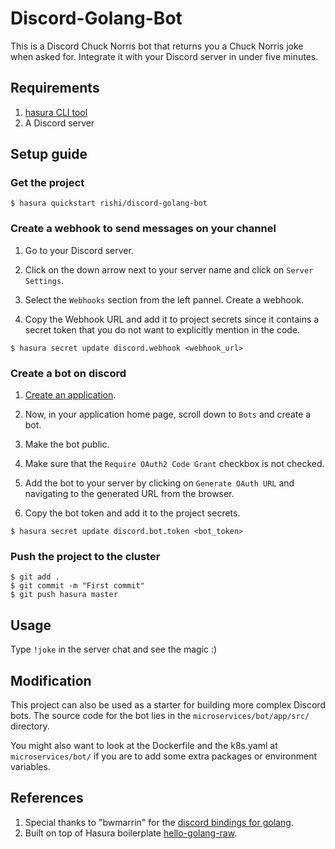# Discord-Golang-Bot

This is a Discord Chuck Norris bot that returns you a Chuck Norris joke when asked for. Integrate it with your Discord server in under five minutes.

## Requirements

1. [hasura CLI tool](https://docs.hasura.io/0.15/manual/install-hasura-cli.html)
2. A Discord server

## Setup guide

### Get the project

```
$ hasura quickstart rishi/discord-golang-bot
```

### Create a webhook to send messages on your channel

1. Go to your Discord server.

2. Click on the down arrow next to your server name and click on `Server Settings`.

3. Select the `Webhooks` section from the left pannel. Create a webhook.

4. Copy the Webhook URL and add it to project secrets since it contains a secret token that you do not want to explicitly mention in the code.

```
$ hasura secret update discord.webhook <webhook_url>
```

### Create a bot on discord

1. [Create an application](https://discordapp.com/developers/applications/me).

2. Now, in your application home page, scroll down to `Bots` and create a bot.

3. Make the bot public.

4. Make sure that the `Require OAuth2 Code Grant` checkbox is not checked.

5. Add the bot to your server by clicking on `Generate OAuth URL` and navigating to the generated URL from the browser.

5. Copy the bot token and add it to the project secrets.

```
$ hasura secret update discord.bot.token <bot_token>
```

### Push the project to the cluster

```
$ git add .
$ git commit -m "First commit"
$ git push hasura master
```

## Usage

Type `!joke` in the server chat and see the magic :)

## Modification

This project can also be used as a starter for building more complex Discord bots. The source code for the bot lies in the `microservices/bot/app/src/` directory.

You might also want to look at the Dockerfile and the k8s.yaml at `microservices/bot/` if you are to add some extra packages or environment variables.

## References

1. Special thanks to "bwmarrin" for the [discord bindings for golang](https://github.com/bwmarrin/discordgo).
2. Built on top of Hasura boilerplate [hello-golang-raw](https://hasura.io/hub/project/hasura/hello-golang-raw).
